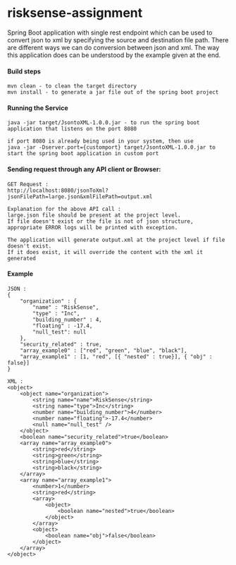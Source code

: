 # risksense-assignment

Spring Boot application with single rest endpoint which can be used to convert json to xml by 
specifying the source and destination file path. There are different ways we can do conversion between json and xml.
The way this application does can be understood by the example given at the end.

#### Build steps
````
mvn clean - to clean the target directory
mvn install - to generate a jar file out of the spring boot project
````

#### Running the Service
````
java -jar target/JsontoXML-1.0.0.jar - to run the spring boot application that listens on the port 8080
  
if port 8080 is already being used in your system, then use
java -jar -Dserver.port={customport} target/JsontoXML-1.0.0.jar to start the spring boot application in custom port
````
#### Sending request through any API client or Browser:
````
GET Request :
http://localhost:8080/jsonToXml?jsonFilePath=large.json&xmlFilePath=output.xml

Explanation for the above API call :
large.json file should be present at the project level. 
If file doesn't exist or the file is not of json structure, appropriate ERROR logs will be printed with exception.

The application will generate output.xml at the project level if file doesn't exist.
If it does exist, it will override the content with the xml it generated

````

#### Example
````
JSON :
{
    "organization" : {
        "name" : "RiskSense",
        "type" : "Inc",
        "building_number" : 4,
        "floating" : -17.4,
        "null_test": null
    },
    "security_related" : true,
    "array_example0" : ["red", "green", "blue", "black"],
    "array_example1" : [1, "red", [{ "nested" : true}], { "obj" : false}]
}

XML :
<object>
	<object name="organization">
		<string name="name">RiskSense</string>
		<string name="type">Inc</string>
		<number name="building_number">4</number>
		<number name="floating">-17.4</number>
		<null name="null_test" />
	</object>
	<boolean name="security_related">true</boolean>
	<array name="array_example0">
		<string>red</string>
		<string>green</string>
		<string>blue</string>
		<string>black</string>
	</array>
	<array name="array_example1">
		<number>1</number>
		<string>red</string>
		<array>
			<object>
				<boolean name="nested">true</boolean>
			</object>
		</array>
		<object>
			<boolean name="obj">false</boolean>
		</object>
	</array>
</object>
````
